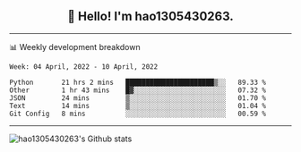 <h2 align="center">👋 Hello! I'm hao1305430263.</h2>


---- 
📊 Weekly development breakdown

<!--START_SECTION:waka-->
```text
Week: 04 April, 2022 - 10 April, 2022

Python       21 hrs 2 mins   ██████████████████████▒░░   89.33 % 
Other        1 hr 43 mins    █▓░░░░░░░░░░░░░░░░░░░░░░░   07.32 % 
JSON         24 mins         ▒░░░░░░░░░░░░░░░░░░░░░░░░   01.70 % 
Text         14 mins         ▒░░░░░░░░░░░░░░░░░░░░░░░░   01.04 % 
Git Config   8 mins          ░░░░░░░░░░░░░░░░░░░░░░░░░   00.59 % 
```
<!--END_SECTION:waka-->
----
![hao1305430263's Github stats](https://github-readme-stats.vercel.app/api?username=hao1305430263&show_icons=true)


<!--
**hao1305430263/hao1305430263** is a ✨ _special_ ✨ repository because its `README.md` (this file) appears on your GitHub profile.

Here are some ideas to get you started:

- 🔭 I’m currently working on ...
- 🌱 I’m currently learning ...
- 👯 I’m looking to collaborate on ...
- 🤔 I’m looking for help with ...
- 💬 Ask me about ...
- 📫 How to reach me: ...
- 😄 Pronouns: ...
- ⚡ Fun fact: ...
-->
